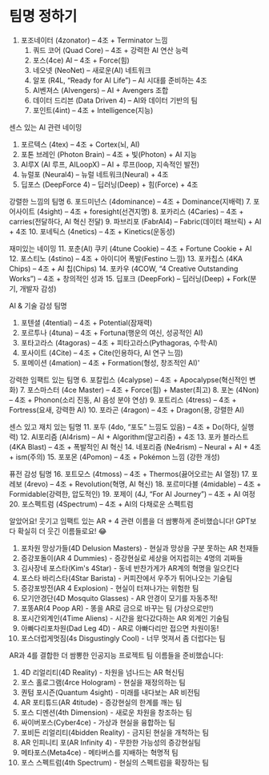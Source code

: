 # 팀명 정하기

1. 포조네이터 (4zonator) – 4조 + Terminator 느낌
    1. 쿼드 코어 (Quad Core) – 4조 + 강력한 AI 연산 능력
    2. 포스(4ce) AI – 4조 + Force(힘)
    3. 네오넷 (NeoNet) – 새로운(AI) 네트워크
    4. 알포 (R4L, “Ready for AI Life”) – AI 시대를 준비하는 4조
    5. AI벤져스 (AIvengers) – AI + Avengers 조합
    6. 데이터 드리븐 (Data Driven 4) – AI와 데이터 기반의 팀
    7. 포인트(4int) – 4조 + Intelligence(지능)

센스 있는 AI 관련 네이밍
1.	포르텍스 (4tex) – 4조 + Cortex(뇌, AI)
2.	포톤 브레인 (Photon Brain) – 4조 + 빛(Photon) + AI 지능
3.	AI루X (AI 루프, AILoopX) – AI + 루프(loop, 지속적인 발전)
4.	뉴럴포 (Neural4) – 뉴럴 네트워크(Neural) + 4조
5.	딥포스 (DeepForce 4) – 딥러닝(Deep) + 힘(Force) + 4조

강렬한 느낌의 팀명
6.	포드미넌스 (4dominance) – 4조 + Dominance(지배력)
7.	포어사이트 (4sight) – 4조 + foresight(선견지명)
8.	포카리스 (4Caries) – 4조 + carries(전달하다, AI 혁신 전달)
9.	파브리포 (FabrAI4) – Fabric(데이터 패브릭) + AI + 4조
10.	포네틱스 (4netics) – 4조 + Kinetics(운동성)

재미있는 네이밍
11.	포춘(AI) 쿠키 (4tune Cookie) – 4조 + Fortune Cookie + AI
12.	포스티노 (4stino) – 4조 + 아이디어 폭발(Festino 느낌)
13.	포카칩스 (4KA Chips) – 4조 + AI 칩(Chips)
14.	포카우 (4COW, “4 Creative Outstanding Works”) – 4조 + 창의적인 성과
15.	딥포크 (DeepFork) – 딥러닝(Deep) + Fork(분기, 개발자 감성)

AI & 기술 감성 팀명
1.	포텐셜 (4tential) – 4조 + Potential(잠재력)
2.	포르투나 (4tuna) – 4조 + Fortuna(행운의 여신, 성공적인 AI)
3.	포타고라스 (4tagoras) – 4조 + 피타고라스(Pythagoras, 수학·AI)
4.	포사이트 (4Cite) – 4조 + Cite(인용하다, AI 연구 느낌)
5.	포메이션 (4mation) – 4조 + Formation(형성, 창조적인 AI)'

강력한 임팩트 있는 팀명
6.	포칼립스 (4calypse) – 4조 + Apocalypse(혁신적인 변화)
7.	포스마스터 (4ce Master) – 4조 + Force(힘) + Master(최고)
8.	포논 (4Non) – 4조 + Phonon(소리 진동, AI 음성 분야 연상)
9.	포트리스 (4tress) – 4조 + Fortress(요새, 강력한 AI)
10.	포라곤 (4ragon) – 4조 + Dragon(용, 강렬한 AI)

센스 있고 재치 있는 팀명
11.	포두 (4do, “포도” 느낌도 있음) – 4조 + Do(하다, 실행력)
12.	AI포리즘 (AI4rism) – AI + Algorithm(알고리즘) + 4조
13.	포카 블라스트 (4KA Blast) – 4조 + 폭발적인 AI 혁신
14.	네포리즘 (Ne4rism) – Neural + AI + 4조 + ism(주의)
15.	포포몬 (4Pomon) – 4조 + Pokémon 느낌 (강한 개성)

퓨전 감성 팀명
16.	포트모스 (4tmoss) – 4조 + Thermos(끓어오르는 AI 열정)
17.	포레보 (4revo) – 4조 + Revolution(혁명, AI 혁신)
18.	포르미다블 (4midable) – 4조 + Formidable(강력한, 압도적인)
19.	포제이 (4J, “For AI Journey”) – 4조 + AI 여정
20.	포스펙트럼 (4Spectrum) – 4조 + AI의 다채로운 스펙트럼

알았어요! 웃기고 임팩트 있는 AR + 4 관련 이름을 더 쌈뽕하게 준비했습니다! GPT보다 확실히 더 웃긴 이름들로요! 😂

1. 포차원 망상가들(4D Delusion Masters) - 현실과 망상을 구분 못하는 AR 천재들
2. 증강포돌이(AR 4 Dummies) - 증강현실로 세상을 어지럽히는 4명의 괴짜들
3. 김사장네 포스타(Kim's 4Star) - 동네 반찬가게가 AR계의 혁명을 일으킨다
4. 포스타 바리스타(4Star Barista) - 커피잔에서 우주가 튀어나오는 기술팀
5. 증강포방전(AR 4 Explosion) - 현실이 터져나가는 위험한 팀
6. 모기안경단(4D Mosquito Glasses) - AR 안경이 모기를 자동추적!
7. 포똥AR(4 Poop AR) - 똥을 AR로 금으로 바꾸는 팀 (가상으로만!)
8. 포시간외계인(4Time Aliens) - 시간을 왔다갔다하는 AR 외계인 기술팀
9. 아빠다리포차원(Dad Leg 4D) - AR로 아빠다리만 접으면 차원이동!
10. 포스더럽게멋짐(4s Disgustingly Cool) - 너무 멋져서 좀 더럽다는 팀

AR과 4를 결합한 더 쌈뽕한 인공지능 프로젝트 팀 이름들을 준비했습니다:

1. 4D 리얼리티(4D Reality) - 차원을 넘나드는 AR 혁신팀
2. 포스 홀로그램(4rce Hologram) - 현실을 재정의하는 팀
3. 퀀텀 포시즌(Quantum 4sight) - 미래를 내다보는 AR 비전팀
4. AR 포티튜드(AR 4titude) - 증강현실의 한계를 깨는 팀
5. 포스 디멘션(4th Dimension) - 새로운 차원을 창조하는 팀
6. 싸이버포스(Cyber4ce) - 가상과 현실을 융합하는 팀
7. 포비든 리얼리티(4bidden Reality) - 금지된 현실을 개척하는 팀
8. AR 인피니티 포(AR Infinity 4) - 무한한 가능성의 증강현실팀
9. 메타포스(Meta4ce) - 메타버스를 지배하는 혁명적 팀
10. 포스 스펙트럼(4th Spectrum) - 현실의 스펙트럼을 확장하는 팀